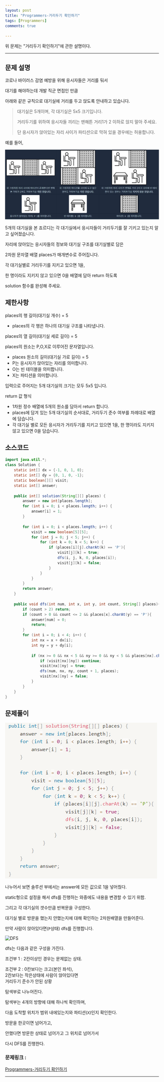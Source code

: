 ```yaml
---
layout: post
title: "Programmers-거리두기 확인하기"
tags: [Programmers]
comments: true

---
```


위 문제는 "거리두기 확인하기"에 관한 설명이다.

---

## 문제 설명

코로나 바이러스 감염 예방을 위해 응시자들은 거리를 둬서 

대기를 해야하는데 개발 직군 면접인 만큼

아래와 같은 규칙으로 대기실에 거리를 두고 앉도록 안내하고 있습니다.

> 대기실은 5개이며, 각 대기실은 5x5 크기입니다.
>
> 거리두기를 위하여 응시자들 끼리는 맨해튼 거리1가 2 이하로 앉지 말아 주세요.
>
> 단 응시자가 앉아있는 자리 사이가 파티션으로 막혀 있을 경우에는 허용합니다.

예를 들어,

![문제설명](../images/22년/0226/문제설명.png)

5개의 대기실을 본 죠르디는 각 대기실에서 응시자들이 거리두기를 잘 기키고 있는지 알고 싶어졌습니다.
 
자리에 앉아있는 응시자들의 정보와 대기실 구조를 대기실별로 담은 
 
2차원 문자열 배열 places가 매개변수로 주어집니다. 
 
각 대기실별로 거리두기를 지키고 있으면 1을, 
 
한 명이라도 지키지 않고 있으면 0을 배열에 담아 return 하도록 
 
solution 함수를 완성해 주세요.

## 제한사항

places의 행 길이(대기실 개수) = 5
* places의 각 행은 하나의 대기실 구조를 나타냅니다.

places의 열 길이(대기실 세로 길이) = 5

places의 원소는 P,O,X로 이루어진 문자열입니다.
* places 원소의 길이(대기실 가로 길이) = 5
* P는 응시자가 앉아있는 자리를 의미합니다.
* O는 빈 테이블을 의미합니다.
* X는 파티션을 의미합니다.

입력으로 주어지는 5개 대기실의 크기는 모두 5x5 입니다.

return 값 형식
* 1차원 정수 배열에 5개의 원소를 담아서 return 합니다.
* places에 담겨 있는 5개 대기실의 순서대로, 거리두기 준수 여부를 차례대로 배열에 담습니다.
* 각 대기실 별로 모든 응시자가 거리두기를 지키고 있으면 1을, 한 명이라도 지키지 않고 있으면 0을 담습니다.

## 소스코드

```java
import java.util.*;
class Solution {
    static int[] dx = {-1, 0, 1, 0};
    static int[] dy = {0, 1, 0, -1};
    static boolean[][] visit;
    static int[] answer;

    public int[] solution(String[][] places) {
        answer = new int[places.length];
        for (int i = 0; i < places.length; i++) {
            answer[i] = 1;
        }

        for (int i = 0; i < places.length; i++) {
            visit = new boolean[5][5];
            for (int j = 0; j < 5; j++) {
                for (int k = 0; k < 5; k++) {
                    if (places[i][j].charAt(k) == 'P'){
                        visit[j][k] = true;
                        dfs(i, j, k, 0, places[i]);
                        visit[j][k] = false;
                    }
                }
            }
        }
        return answer;
    }
    
    public void dfs(int num, int x, int y, int count, String[] places){
        if (count > 2) return;
        if (count > 0 && count <= 2 && places[x].charAt(y) == 'P'){
            answer[num] = 0;
            return;
        }
        for (int i = 0; i < 4; i++) {
            int nx = x + dx[i];
            int ny = y + dy[i];

            if (nx >= 0 && nx < 5 && ny >= 0 && ny < 5 && places[nx].charAt(ny) != 'X') {
                if (visit[nx][ny]) continue; 
                visit[nx][ny] = true;
                dfs(num, nx, ny, count + 1, places);
                visit[nx][ny] = false;
            }
        }
    }
}
```

## 문제풀이

![솔루션](../images/22년/0226/솔루션.png)

나누어서 보면 솔루션 부에서는 answer에 모든 값으로 1을 넣어줬다.

static형으로 설정을 해서 dfs를 진행하는 와중에도 내용을 변경할 수 있기 위함.

그리고 각 대기실의 갯수만큼 반복문을 구성한다.

대기실 별로 방문을 했는지 안했는지에 대해 확인하는 2차원배열을 만들어준다.

만약 사람이 앉아있다면(`P`상태) dfs를 진행합니다.

![DFS](../images/22년/0226/DFS.png)

dfs는 다음과 같은 구성을 가진다.

조건부 1 : 2칸이상인 경우는 문제없는 상태.

조건부 2 : 0칸보다는 크고(본인 좌석),<br>2칸보다는 작은상태에 사람이 앉아있다면<br>거리두기 준수가 안된 상황

탐색부로 나누어진다.

탐색부는 4개의 방향에 대해 하나씩 확인하며,

다음 도착할 위치가 범위 내에있는지와 파티션(`X`)인지 확인한다.

방문을 한곳이면 넘어가고,

안했다면 방문한 상태로 넘어가고 그 위치로 넘어가서 

다시 DFS를 진행한다.

### 문제링크 : 

<a href="https://programmers.co.kr/learn/courses/30/lessons/81302">Programmers-거리두기 확인하기</a> 

---
